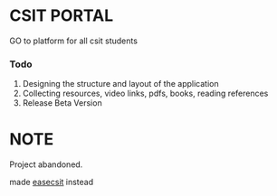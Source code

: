 ﻿# CSIT PORTAL

GO to platform for all csit students

### Todo
1. Designing the structure and layout of the application
2. Collecting resources, video links, pdfs, books, reading references
3. Release Beta Version

# NOTE

Project abandoned.

made [easecsit](www.easycsit.com) instead
